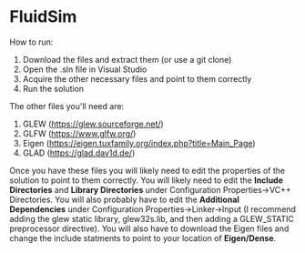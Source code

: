 # FluidSim

How to run:
1) Download the files and extract them (or use a git clone)
2) Open the .sln file in Visual Studio
3) Acquire the other necessary files and point to them correctly
4) Run the solution

The other files you'll need are:
1) GLEW (https://glew.sourceforge.net/)
2) GLFW (https://www.glfw.org/)
3) Eigen (https://eigen.tuxfamily.org/index.php?title=Main_Page)
4) GLAD (https://glad.dav1d.de/)

Once you have these files you will likely need to edit the properties of the solution to point to them correctly. You will likely need to edit the **Include Directories** and **Library Directories** under Configuration Properties->VC++ Directories. You will also probably have to edit the **Additional Dependencies** under Configuration Properties->Linker->Input (I recommend adding the glew static library, glew32s.lib, and then adding a GLEW_STATIC preprocessor directive). You will also have to download the Eigen files and change the include statments to point to your location of **Eigen/Dense**. 
